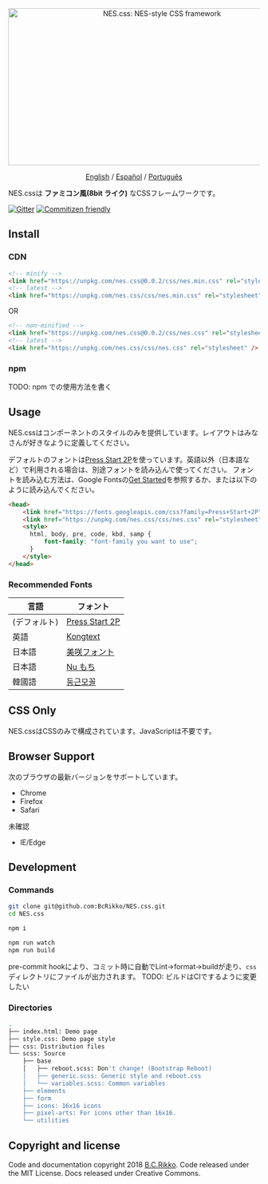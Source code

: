 <div align="center">
  <a href="https://nostalgic-css.github.io/NES.css/" target="_blank"><img src="https://user-images.githubusercontent.com/5305599/49061716-da649680-f254-11e8-9a89-d95a7407ec6a.png" alt="NES.css: NES-style  CSS framework" style="max-width:100%;" width="600" height="315"></a>

  <a href="README.md">English</a> / <a href="README-es.md">Español</a> / <a href="README-pt-BR.md">Português</a>
</div>

NES.cssは **ファミコン風(8bit ライク)** なCSSフレームワークです。

[![Gitter][gitter-badge]][gitter] [![Commitizen friendly](https://img.shields.io/badge/commitizen-friendly-brightgreen.svg)](http://commitizen.github.io/cz-cli/)

## Install

### CDN

```html
<!-- minify -->
<link href="https://unpkg.com/nes.css@0.0.2/css/nes.min.css" rel="stylesheet" />
<!-- latest -->
<link href="https://unpkg.com/nes.css/css/nes.min.css" rel="stylesheet" />
```

OR

```html
<!-- non-minified -->
<link href="https://unpkg.com/nes.css@0.0.2/css/nes.css" rel="stylesheet" />
<!-- latest -->
<link href="https://unpkg.com/nes.css/css/nes.css" rel="stylesheet" />
```

### npm

TODO: npm での使用方法を書く


## Usage

NES.cssはコンポーネントのスタイルのみを提供しています。レイアウトはみなさんが好きなように定義してください。

デフォルトのフォントは[Press Start 2P](https://fonts.google.com/specimen/Press+Start+2P?selection.family=Press+Start+2P)を使っています。英語以外（日本語など）で利用される場合は、別途フォントを読み込んで使ってください。 フォントを読み込む方法は、Google Fontsの[Get Started](https://developers.google.com/fonts/docs/getting_started)を参照するか、または以下のように読み込んでください。

```html
<head>
    <link href="https://fonts.googleapis.com/css?family=Press+Start+2P" rel="stylesheet">
    <link href="https://unpkg.com/nes.css/css/nes.css" rel="stylesheet" />
    <style>
      html, body, pre, code, kbd, samp {
          font-family: "font-family you want to use";
      }
    </style>
</head>
```

### Recommended Fonts

|言語|フォント|
|----|----|
|(デフォルト)|[Press Start 2P](https://fonts.google.com/specimen/Press+Start+2P)|
|英語|[Kongtext](https://www.dafont.com/kongtext.font)|
|日本語|[美咲フォント](http://www.geocities.jp/littlimi/misaki.htm)|
|日本語|[Nu もち](http://kokagem.sakura.ne.jp/font/mochi/)|
|韓國語|[둥근모꼴](http://cactus.tistory.com/193)|


## CSS Only

NES.cssはCSSのみで構成されています。JavaScriptは不要です。


## Browser Support

次のブラウザの最新バージョンをサポートしています。

* Chrome
* Firefox
* Safari

未確認
* IE/Edge


## Development

### Commands
```sh
git clone git@github.com:BcRikko/NES.css.git
cd NES.css

npm i

npm run watch
npm run build
```

pre-commit hookにより、コミット時に自動でLint→format→buildが走り、`css`ディレクトリにファイルが出力されます。
TODO: ビルドはCIでするように変更したい

### Directories
```sh
.
├── index.html: Demo page
├── style.css: Demo page style
├── css: Distribution files
└── scss: Source
    ├── base
    │   ├── reboot.scss: Don't change! (Bootstrap Reboot)
    │   ├── generic.scss: Generic style and reboot.css
    │   └── variables.scss: Common variables
    ├── elements
    ├── form
    ├── icons: 16x16 icons
    ├── pixel-arts: For icons other than 16x16.
    └── utilities
```



## Copyright and license

Code and documentation copyright 2018 [B.C.Rikko](https://github.com/BcRikko). Code released under the MIT License. Docs released under Creative Commons.





[gitter]: https://gitter.im/nostalgic-css/Lobby
[gitter-badge]: https://img.shields.io/gitter/room/nostalgic-css/Lobby.svg
